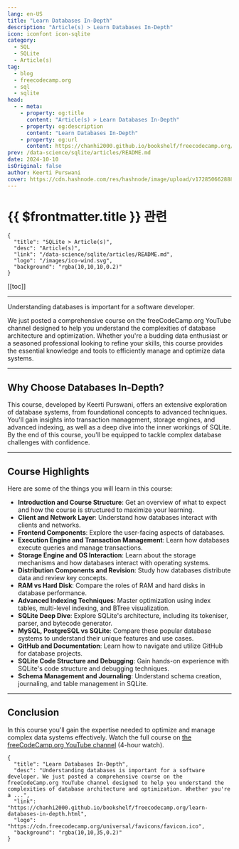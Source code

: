 ```yaml
---
lang: en-US
title: "Learn Databases In-Depth"
description: "Article(s) > Learn Databases In-Depth"
icon: iconfont icon-sqlite
category:
  - SQL
  - SQLite
  - Article(s)
tag:
  - blog
  - freecodecamp.org
  - sql
  - sqlite
head:
  - - meta:
    - property: og:title
      content: "Article(s) > Learn Databases In-Depth"
    - property: og:description
      content: "Learn Databases In-Depth"
    - property: og:url
      content: https://chanhi2000.github.io/bookshelf/freecodecamp.org/learn-databases-in-depth.html
prev: /data-science/sqlite/articles/README.md
date: 2024-10-10
isOriginal: false
author: Keerti Purswani
cover: https://cdn.hashnode.com/res/hashnode/image/upload/v1728506628887/76e245fd-9613-474c-9df3-626dde99d2fb.png
---
```


# {{ $frontmatter.title }} 관련

```component VPCard
{
  "title": "SQLite > Article(s)",
  "desc": "Article(s)",
  "link": "/data-science/sqlite/articles/README.md",
  "logo": "/images/ico-wind.svg",
  "background": "rgba(10,10,10,0.2)"
}
```

[[toc]]

---

<SiteInfo
  name="Learn Databases In-Depth"
  desc="Understanding databases is important for a software developer. We just posted a comprehensive course on the freeCodeCamp.org YouTube channel designed to help you understand the complexities of database architecture and optimization. Whether you're a ..."
  url="https://freecodecamp.org/news/learn-databases-in-depth"
  logo="https://cdn.freecodecamp.org/universal/favicons/favicon.ico"
  preview="https://cdn.hashnode.com/res/hashnode/image/upload/v1728506628887/76e245fd-9613-474c-9df3-626dde99d2fb.png"/>

Understanding databases is important for a software developer.

We just posted a comprehensive course on the freeCodeCamp.org YouTube channel designed to help you understand the complexities of database architecture and optimization. Whether you're a budding data enthusiast or a seasoned professional looking to refine your skills, this course provides the essential knowledge and tools to efficiently manage and optimize data systems.

---

## Why Choose Databases In-Depth?

This course, developed by Keerti Purswani, offers an extensive exploration of database systems, from foundational concepts to advanced techniques. You'll gain insights into transaction management, storage engines, and advanced indexing, as well as a deep dive into the inner workings of SQLite. By the end of this course, you'll be equipped to tackle complex database challenges with confidence.

---

## Course Highlights

Here are some of the things you will learn in this course:

- **Introduction and Course Structure**: Get an overview of what to expect and how the course is structured to maximize your learning.
- **Client and Network Layer**: Understand how databases interact with clients and networks.
- **Frontend Components**: Explore the user-facing aspects of databases.
- **Execution Engine and Transaction Management**: Learn how databases execute queries and manage transactions.
- **Storage Engine and OS Interaction**: Learn about the storage mechanisms and how databases interact with operating systems.
- **Distribution Components and Revision**: Study how databases distribute data and review key concepts.
- **RAM vs Hard Disk**: Compare the roles of RAM and hard disks in database performance.
- **Advanced Indexing Techniques**: Master optimization using index tables, multi-level indexing, and BTree visualization.
- **SQLite Deep Dive**: Explore SQLite's architecture, including its tokeniser, parser, and bytecode generator.
- **MySQL, PostgreSQL vs SQLite**: Compare these popular database systems to understand their unique features and use cases.
- **GitHub and Documentation**: Learn how to navigate and utilize GitHub for database projects.
- **SQLite Code Structure and Debugging**: Gain hands-on experience with SQLite's code structure and debugging techniques.
- **Schema Management and Journaling**: Understand schema creation, journaling, and table management in SQLite.

---

## Conclusion

In this course you'll gain the expertise needed to optimize and manage complex data systems effectively. Watch the full course on [<FontIcon icon="fa-brands fa-youtube"/>the freeCodeCamp.org YouTube channel](https://youtu.be/pPqazMTzNOM) (4-hour watch).

<VidStack src="youtube/pPqazMTzNOM" />

<!-- START: ARTICLE CARD -->
```component VPCard
{
  "title": "Learn Databases In-Depth",
  "desc": "Understanding databases is important for a software developer. We just posted a comprehensive course on the freeCodeCamp.org YouTube channel designed to help you understand the complexities of database architecture and optimization. Whether you're a ...",
  "link": "https://chanhi2000.github.io/bookshelf/freecodecamp.org/learn-databases-in-depth.html",
  "logo": "https://cdn.freecodecamp.org/universal/favicons/favicon.ico",
  "background": "rgba(10,10,35,0.2)"
}
```
